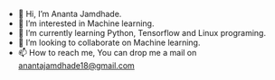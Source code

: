 - 👋 Hi, I’m Ananta Jamdhade.
- 👀 I’m interested in  Machine learning.
- 🌱 I’m currently learning Python, Tensorflow and Linux programing.
- 💞️ I’m looking to collaborate on Machine learning.
- 📫 How to reach me, You can drop me a mail on anantajamdhade18@gmail.com

<!---
Anantajmd/Anantajmd is a ✨ special ✨ repository because its `README.md` (this file) appears on your GitHub profile.
You can click the Preview link to take a look at your changes.
--->
